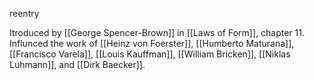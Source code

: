 reentry

Itroduced by [[George Spencer-Brown]] in [[Laws of Form]], chapter 11.
Influnced the work of [[Heinz von Foerster]], [[Humberto Maturana]], [[Francisco Varela]], [[Louis Kauffman]], [[William Bricken]], [[Niklas Luhmann]],  and [[Dirk Baecker]].